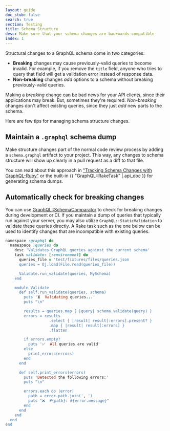 ```yaml
---
layout: guide
doc_stub: false
search: true
section: Testing
title: Schema Structure
desc: Make sure that your schema changes are backwards-compatible
index: 1
---
```


Structural changes to a GraphQL schema come in two categories:

- __Breaking__ changes may cause previously-valid queries to become invalid. For example, if you remove the `title` field, anyone who tries to query that field will get a validation error instead of response data.
- __Non-breaking__ changes _add_ options to a schema without breaking previously-valid queries.

Making a _breaking_ change can be bad news for your API clients, since their applications may break. But, sometimes they're required. _Non-breaking_ changes don't affect existing queries, since they just _add_ new parts to the schema.

Here are few tips for managing schema structure changes.

## Maintain a `.graphql` schema dump

Make structure changes part of the normal code review process by adding a `schema.graphql` artifact to your project. This way, any changes to schema structure will show up clearly in a pull request as a diff to that file.

You can read about this approach in ["Tracking Schema Changes with GraphQL-Ruby"](https://rmosolgo.github.io/ruby/graphql/2017/03/16/tracking-schema-changes-with-graphql-ruby) or the built-in {{ "GraphQL::RakeTask" | api_doc }} for generating schema dumps.

## Automatically check for breaking changes

You can use [GraphQL::SchemaComparator](https://github.com/xuorig/graphql-schema_comparator) to check for breaking changes during development or CI. If you maintain a dump of queries that typically run against your server, you may also utilize `GraphQL::StaticValidation` to validate these queries directly. A Rake task such as the one below can be used to identify changes that are incompatible with existing queries.

```ruby
namespace :graphql do
  namespace :queries do
    desc 'Validates GraphQL queries against the current schema'
    task validate: [:environment] do
      queries_file = 'test/fixtures/files/queries.json
      queries = Oj.load(File.read(queries_file))

      Validate.run_validate(queries, MySchema)
    end

    module Validate
      def self.run_validate(queries, schema)
        puts '⏳  Validating queries...'
        puts "\n"

        results = queries.map { |query| schema.validate(query) }
        errors = results
                   .select { |result| result[:errors].present? }
                   .map { |result| result[:errors] }
                   .flatten

        if errors.empty?
          puts '✅  All queries are valid'
        else
          print_errors(errors)
        end
      end

      def self.print_errors(errors)
        puts 'Detected the following errors:'
        puts "\n"

        errors.each do |error|
          path = error.path.join(', ')
          puts "❌  #{path}: #{error.message}"
        end
      end
    end
  end
end
```
